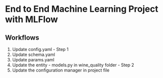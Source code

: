 # End to End Machine Learning Project with MLFlow

## Workflows

1. Update config.yaml - Step 1
2. Update schema.yaml
3. Update params.yaml
4. Update the entity - models.py in wine_quality folder - Step 2
5. Update the configuration manager in project file
